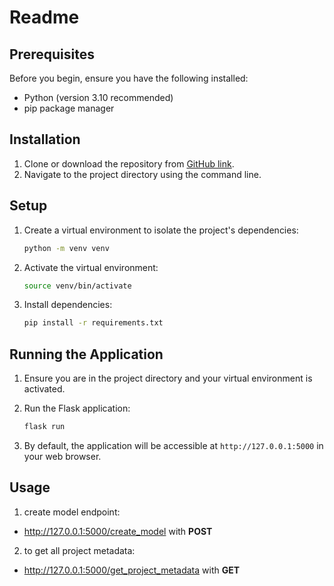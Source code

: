 # Readme

## Prerequisites
Before you begin, ensure you have the following installed:
- Python (version 3.10 recommended)
- pip package manager

## Installation
1. Clone or download the repository from [GitHub link](https://github.com/your-repo).
2. Navigate to the project directory using the command line.

## Setup
1. Create a virtual environment to isolate the project's dependencies:

    ```bash
    python -m venv venv
    ```

2. Activate the virtual environment:
      ```bash
      source venv/bin/activate
      ```

3. Install dependencies:
    ```bash
    pip install -r requirements.txt
    ```

## Running the Application
1. Ensure you are in the project directory and your virtual environment is activated.
2. Run the Flask application:

    ```bash
    flask run
    ```

3. By default, the application will be accessible at `http://127.0.0.1:5000` in your web browser.

## Usage
1. create model endpoint:
  - http://127.0.0.1:5000/create_model with **POST**
2. to get all project metadata:
  - http://127.0.0.1:5000/get_project_metadata with **GET**
